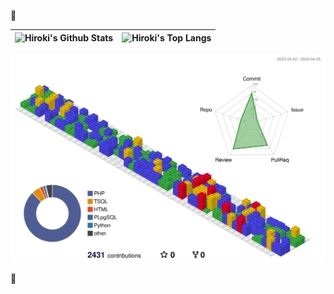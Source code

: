 👋

<table>
  <thead>
    <tr>
      <th align="center">
        <img alt="Hiroki's Github Stats" style="max-width: 100%;" src="https://github-readme-stats-pied-omega-60.vercel.app/api?username=Hiroki-Nakanishi&show_icons=true&include_all_commits=true&theme=buefy&hide_border=true&rank_icon=github" />
      </th>
      <th align="center">
        <img alt="Hiroki's Top Langs" style="max-width: 100%;" src="https://github-readme-stats-pied-omega-60.vercel.app/api/top-langs/?username=Hiroki-Nakanishi&layout=compact&show_icons=true&include_all_commits=true&theme=buefy&hide_border=true&hide_progress=true" />
      </th>
    </tr>
  </thead>
</table>
<img alt="Hiroki's 3d Contrib" style="max-width: 100%;" src="./profile-3d-contrib/profile-gitblock.svg" />


🍅

